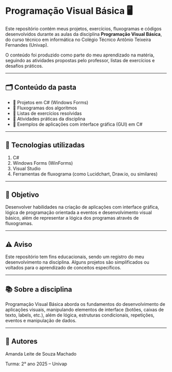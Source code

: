 # Programação Visual Básica 🖥️

Este repositório contém meus projetos, exercícios, fluxogramas e códigos desenvolvidos durante as aulas da disciplina **Programação Visual Básica**, do curso técnico em informática no Colégio Técnico Antônio Teixeira Fernandes (Univap).

O conteúdo foi produzido como parte do meu aprendizado na matéria, seguindo as atividades propostas pelo professor, listas de exercícios e desafios práticos.

---

## 🗂️ Conteúdo da pasta

- 🔸 Projetos em C# (Windows Forms)  
- 🔸 Fluxogramas dos algoritmos  
- 🔸 Listas de exercícios resolvidas  
- 🔸 Atividades práticas da disciplina  
- 🔸 Exemplos de aplicações com interface gráfica (GUI) em C#

---

## 🚀 Tecnologias utilizadas

1. C#  
2. Windows Forms (WinForms)  
3. Visual Studio  
4. Ferramentas de fluxograma (como Lucidchart, Draw.io, ou similares)

---

## 🎯 Objetivo

Desenvolver habilidades na criação de aplicações com interface gráfica, lógica de programação orientada a eventos e desenvolvimento visual básico, além de representar a lógica dos programas através de fluxogramas.

---

## ⚠️ Aviso

Este repositório tem fins educacionais, sendo um registro do meu desenvolvimento na disciplina. Alguns projetos são simplificados ou voltados para o aprendizado de conceitos específicos.

---

## 📚 Sobre a disciplina

Programação Visual Básica aborda os fundamentos do desenvolvimento de aplicações visuais, manipulando elementos de interface (botões, caixas de texto, labels, etc.), além de lógica, estruturas condicionais, repetições, eventos e manipulação de dados.

---

## 👥 Autores

Amanda Leite de Souza Machado

Turma: 2° ano 2025 – Univap
